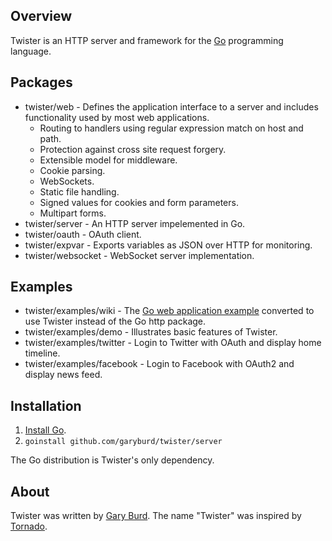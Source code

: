 ## Overview

Twister is an HTTP server and framework for the [Go](http://golang.org/) programming language.

## Packages

* twister/web - Defines the application interface to a server and includes functionality used by most web applications.
  * Routing to handlers using regular expression match on host and path.
  * Protection against cross site request forgery.
  * Extensible model for middleware.
  * Cookie parsing.
  * WebSockets.
  * Static file handling.
  * Signed values for cookies and form parameters.
  * Multipart forms.
* twister/server - An HTTP server impelemented in Go.
* twister/oauth - OAuth client.
* twister/expvar - Exports variables as JSON over HTTP for monitoring.
* twister/websocket - WebSocket server implementation.

## Examples

* twister/examples/wiki - The [Go web application example](http://golang.org/doc/codelab/wiki/) converted to use Twister instead of the Go http package.
* twister/examples/demo - Illustrates basic features of Twister.
* twister/examples/twitter - Login to Twitter with OAuth and display home timeline.
* twister/examples/facebook - Login to Facebook with OAuth2 and display news feed.

## Installation

1. [Install Go](http://golang.org/doc/install.html).
3. `goinstall github.com/garyburd/twister/server`

The Go distribution is Twister's only dependency.

## About

Twister was written by [Gary Burd](http://gary.beagledreams.com/). The name
"Twister" was inspired by [Tornado](http://tornadoweb.org/").

